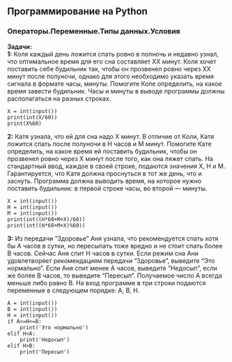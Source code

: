 ## Программирование на Python
### Операторы.Переменные.Типы данных.Условия

**Задачи:**  
**1:** Коля каждый день ложится спать ровно в полночь и недавно узнал, что оптимальное время для его сна составляет XX минут. Коля хочет поставить себе будильник так, чтобы он прозвенел ровно через XX минут после полуночи, однако для этого необходимо указать время сигнала в формате часы, минуты. Помогите Коле определить, на какое время завести будильник.
Часы и минуты в выводе программы должны располагаться на разных строках.
```{r}
X = int(input())
print(int(X/60))
print(X%60)
```
**2:** Катя узнала, что ей для сна надо X минут. В отличие от Коли, Катя ложится спать после полуночи в H часов и M минут. Помогите Кате определить, на какое время ей поставить будильник, чтобы он прозвенел ровно через X минут после того, как она ляжет спать.
На стандартный ввод, каждое в своей строке, подаются значения X, H и M. Гарантируется, что Катя должна проснуться в тот же день, что и заснуть. Программа должна выводить время, на которое нужно поставить будильник: в первой строке часы, во второй — минуты.
```{r}
X = int(input())
H = int(input())
M = int(input())
print(int((H*60+M+X)/60))
print(int((H*60+M+X)%60))
```
**3:** Из передачи “Здоровье” Аня узнала, что рекомендуется спать хотя бы A часов в сутки, но пересыпать тоже вредно и не стоит спать более B часов. Сейчас Аня спит H часов в сутки. Если режим сна Ани удовлетворяет рекомендациям передачи “Здоровье”, выведите “Это нормально”. Если Аня спит менее A часов, выведите “Недосып”, если же более B часов, то выведите “Пересып”.
Получаемое число A всегда меньше либо равно B.
На вход программе в три строки подаются переменные в следующем порядке: A, B, H.
```{r}
A = int(input())
B = int(input())
H = int(input())
if A<=H<=B:
    print('Это нормально')
elif H<A:
    print('Недосып')
elif H>B:
    print('Пересып')
```
